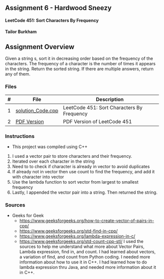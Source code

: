 ## Assignment 6 - Hardwood Sneezy
#### LeetCode 451: Sort Characters By Frequency
#### Tailor Burkham
## Assignment Overview
Given a string s, sort it in decreasing order based on the frequency of the characters. The frequency of a character is the number of times it appears in the string.
Return the sorted string. If there are multiple answers, return any of them.
### Files

|   #   | File                       | Description                                                |
| :---: | -------------------------- | ---------------------------------------------------------- |
|   1   | [solution_Code.cpp](./LeetCode451/solution_Code.cpp)     | LeetCode 451: Sort Characters By Frequency            |
|   2   | [PDF Version](./LeetCode451/solution_Code.pdf)     | PDF Version of LeetCode 451         |


### Instructions
- This project was compiled using C++
1. I used a vector pair to store characters and their frequency.
2. Iterated over each character in the string
3. Need to to check if character is already in vector to avoid duplicates
4. If already not in vector then use count to find the frequency, and add it with character into vector
5. Use the lambda function to sort vector from largest to smallest frequency
6. Lastly, I appended the vector pair into a string. Then returned the string.
### Sources
- Geeks for Geek
  - https://www.geeksforgeeks.org/how-to-create-vector-of-pairs-in-cpp/
  - https://www.geeksforgeeks.org/std-find-in-cpp/
  - https://www.geeksforgeeks.org/lambda-expression-in-c/
  - https://www.geeksforgeeks.org/std-count-cpp-stl/
I used the sources to help me understand what more about Vector Pairs, Lambda expression, find in, and count.
I had learned about vectors, a variation of find, and count from Python coding. I needed more information about how to use it in C++.
I had learned how to do lambda expression thru Java, and needed more information about it in C++.
